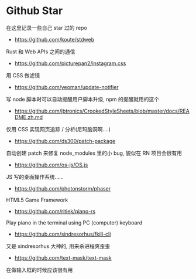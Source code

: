 # Github Star

在这里记录一些自己 star 过的 repo

* https://github.com/koute/stdweb

Rust 和 Web APIs 之间的通信

* https://github.com/picturepan2/instagram.css

用 CSS 做滤镜

* https://github.com/yeoman/update-notifier

写 node 脚本时可以自动提醒用户脚本升级, npm 的提醒就用的这个

* https://github.com/jbtronics/CrookedStyleSheets/blob/master/docs/README.zh.md

仅用 CSS 实现网页追踪 / 分析(尼玛脑洞啊....)

* https://github.com/ds300/patch-package

自动创建 patch 来修复 node_modules 里的小 bug, 貌似在 RN 项目会很有用

* https://github.com/os-js/OS.js

JS 写的桌面操作系统......

* https://github.com/photonstorm/phaser

HTML5 Game Framework

* https://github.com/ritiek/piano-rs

Play piano in the terminal using PC (computer) keyboard

* https://github.com/sindresorhus/fkill-cli

又是 sindresorhus 大神的, 用来杀进程爽歪歪

* https://github.com/text-mask/text-mask

在做输入框的时候应该很有用
